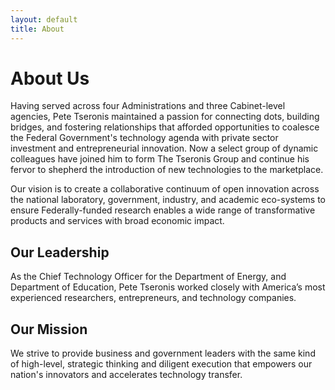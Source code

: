 ```yaml
---
layout: default
title: About
---
```


# About Us

Having served across four Administrations and three Cabinet-level agencies, Pete Tseronis maintained a passion for connecting dots, building bridges, and fostering relationships that afforded opportunities to coalesce the Federal Government's technology agenda with private sector investment and entrepreneurial innovation. Now a select group of dynamic colleagues have joined him to form The Tseronis Group and continue his fervor to shepherd the introduction of new technologies
to the marketplace.

Our vision is to create a collaborative continuum of open innovation across the national laboratory, government, industry, and academic eco-systems to ensure Federally-funded research enables a wide range of transformative products and services with broad economic impact.

## Our Leadership
As the Chief Technology Officer for the Department of Energy, and Department of Education, Pete Tseronis worked closely with America’s most experienced researchers, entrepreneurs, and technology companies.
 
## Our Mission  
We strive to provide business and government leaders with the same kind of high-level, strategic thinking and diligent execution that empowers our nation's innovators and accelerates technology transfer.
